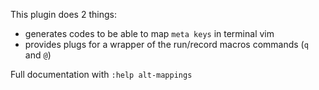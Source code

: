 This plugin does 2 things:

- generates codes to be able to map `meta keys` in terminal vim
- provides plugs for a wrapper of the run/record macros commands (`q` and `@`)

Full documentation with `:help alt-mappings`

